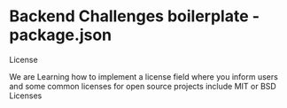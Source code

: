 # Backend Challenges boilerplate - package.json

License

We are Learning how to implement a license field where you inform users and some common licenses for open source projects include MIT or BSD Licenses